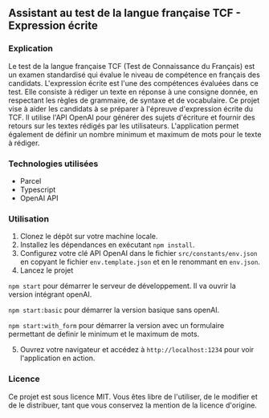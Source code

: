 ## Assistant au test de la langue française TCF - Expression écrite

### Explication

Le test de la langue française TCF (Test de Connaissance du Français) est un examen standardisé qui évalue le niveau de compétence en français des candidats. L'expression écrite est l'une des compétences évaluées dans ce test. Elle consiste à rédiger un texte en réponse à une consigne donnée, en respectant les règles de grammaire, de syntaxe et de vocabulaire.
Ce projet vise à aider les candidats à se préparer à l'épreuve d'expression écrite du TCF. 
Il utilise l'API OpenAI pour générer des sujets d'écriture et fournir des retours sur les textes rédigés par les utilisateurs. L'application permet également de définir un nombre minimum et maximum de mots pour le texte à rédiger.

### Technologies utilisées
- Parcel
- Typescript
- OpenAI API

### Utilisation
1. Clonez le dépôt sur votre machine locale.
2. Installez les dépendances en exécutant `npm install`.
3. Configurez votre clé API OpenAI dans le fichier `src/constants/env.json` en copyant le fichier `env.template.json` et en le renommant en `env.json`.
4. Lancez le projet

`npm start` pour démarrer le serveur de développement. Il va ouvrir la version intégrant openAI. 

`npm start:basic` pour démarrer la version basique sans openAI.

`npm start:with_form` pour démarrer la version avec un formulaire permettant de definir le minimum et le maximum de mots.

5. Ouvrez votre navigateur et accédez à `http://localhost:1234` pour voir l'application en action.


### Licence
Ce projet est sous licence MIT. Vous êtes libre de l'utiliser, de le modifier et de le distribuer, tant que vous conservez la mention de la licence d'origine.